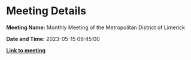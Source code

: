 # Meeting Details

**Meeting Name:** Monthly Meeting of the Metropolitan District of Limerick

**Date and Time:** 2023-05-15 09:45:00

**<a href="https://www.limerick.ie/council/whats-on/monthly-meeting-of-the-metropolitan-district-of-limerick-2" target="_blank">Link to meeting</a>**
